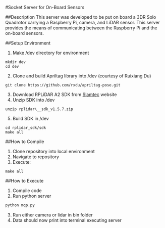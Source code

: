 #Socket Server for On-Board Sensors

##Description
This server was developed to be put on board a 3DR Solo Quadrotor carrying a Raspberry Pi, camera, and LiDAR sensor. This server provides the means of communicating between the Raspberry Pi and the on-board sensors.

##Setup Environment
1. Make /dev directory for environment
```
mkdir dev
cd dev
```
2. Clone and build Apriltag library into /dev (courtesy of Ruixiang Du)
```
git clone https://github.com/rxdu/apriltag-pose.git
```
3. Download RPLiDAR A2 SDK from [Slamtec](http://www.slamtec.com/en/lidar) website
4. Unzip SDK into /dev
```
unzip rplidar\__sdk_v1.5.7.zip
```
5. Build SDK in /dev
```
cd rplidar_sdk/sdk
make all
```

##How to Compile
1. Clone repository into local environment
2. Navigate to repository
3. Execute: 
```
make all
```

##How to Execute
1. Compile code
2. Run python server
```python
python mqp.py
```
3. Run either camera or lidar in bin folder
4. Data should now print into terminal executing server
